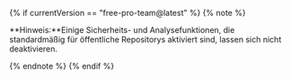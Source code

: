 {% if currentVersion == "free-pro-team@latest" %}
{% note %}

**Hinweis:**Einige Sicherheits- und Analysefunktionen, die standardmäßig für öffentliche Repositorys aktiviert sind, lassen sich nicht deaktivieren.

{% endnote %}
{% endif %}